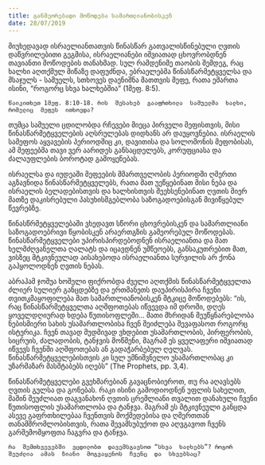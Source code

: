 ```yaml
---
title: განმეორებადი მოწოდება სამართლიანობისკენ
date: 28/07/2019
---
```



მიუხედავად  ისრაელიანთათვის  წინასწარ  გათვალისწინებული  ღვთის  დაწვრილებითი  გეგმისა, ისრაელიანები  იშვიათად  ცხოვრობდნენ  თავიანთი  მოწოდების  თანახმად. სულ  რამდენიმე  თაობის  შემდეგ, რაც  ხალხი  აღთქმულ  მიწაზე  დაფუძნდა, ებრაელებმა  წინასწარმეტყველსა  და  მსაჯულს - სამუელს, სთხოვეს  დაენიშნა  მათთვის  მეფე, რათა  ემართა  ისინი, “როგორც  სხვა  ხალხებშია” (1მეფ. 8:5).

`წაიკითხეთ 1მეფ. 8:10-18. რის  შესახებ  გააფრთხილა  სამუელმა  ხალხი, რომელიც  მეფეს  ითხოვდა?`

თუმცა  სამუელი  ცდილობდა  რჩევები  მიეცა  პირველი  მეფისთვის, მისი  წინასწარმეტყველების  აღსრულებას  დიდხანს  არ  დაუყოვნებია. ისრაელის  სამეფოს  აყვავების  პერიოდშიც  კი, დავითისა  და  სოლომონის  მეფობისას, ამ  მეფეებმა  თავი  ვერ  აარიდეს  განსაცდელებს, კორუფციასა  და  ძალაუფლების  ბოროტად  გამოყენებას.

ისრაელსა  და  იუდეაში  მეფეების  მმართველობის  პერიოდში  ღმერთი  აგზავნიდა  წინასწარმეტყველებს, რათა  მათ  უეწყებინათ  მისი  ნება  და  ისრაელის  ბელადებისთვის  და  ხალხისთვის  შეეხსენებინათ  ღვთის  მიერ  მათზე  დაკისრებული  პასუხისმგებლობა  საზოგადოებისგან  მივიწყებულ  წევრებზე.

წინასწრმეტყველებაში  ვხედავთ  სწორი  ცხოვრებისკენ  და  სამართლიანი  საზოგადოებრივი  წყობისკენ  არაერთგზის  გამეორებულ  მოწოდებას. წინასწარმეტყველები  უპირისპირდებოდნენ  ისრაელიანთა  და  მათ  ხელმძღვანელთა  ღალატს  და  იცავდნენ  უმწეოებს, განსაკუთრებით  მათ, ვისზეც  მტკივნეულად  აისახებოდა  ისრაელიანთა  სურვილის  არ  ქონა  გაჰყოლოდნენ  ღვთის  ნებას.

აბრაჰამ  ჯოშუა  ხოშელი  ფიქრობდა  ძველი  აღთქმის  წინასწარმეტყველთა  ძლიერ  სულიერ  განცდებზე  და  ერთმანეთს  დაუპირისპირა  ჩვენი  თვითკმაყოფილება  მათ  სამართლიანობისკენ  მტკიცე  მოწოდებებს: “ის, რაც  წინასწარმეტყველთა  აღშფოთებას  იწვევდა  იმ  დროში, დღეს  ყოველდღიურად  ხდება  წუთისოფლეში… მათი  მხრიდან  შეუწყნარებლობა  ნებისმიერი  სახის  უსამართლობისა  ჩვენ  შეიძლება  შევაფასოთ  როგორც  ისტერიკა. ჩვენ  თავად  მუდმივად  ვხდებით  უსამართლობის, პირფერობის, სიცრუის, ძალადობის, ტანჯვის  მოწმენი, მაგრამ  ეს  ყველაფერი  იშვიათად  იწვევს  ჩვენში  აღშფოთებას  ან  გადაჭარბებულ  ღელვას. წინასწარმეტყველებისთვის  კი  სულ  უმნიშვნელო  უსამართლობაც  კი  უზარმაზარ  მასშტაბებს  იღებს” (The Prophets, pp. 3,4).

წინასწარმეტყველები  გვეხმარებიან  გავაცნობიეროთ, თუ  რა  აღავსებს  ღვთის  გულსა  და  გონებას. რაკი  ისინი  გამოდიოდნენ  უფლის  სახელით, მაშინ  შეუძლიათ  დაგვანახონ  ღვთის  ცრემლიანი  თვალით  დანახული  ჩვენი  წუთისოფლის  უსამართლობა  და  ტანჯვა. მაგრამ  ეს  მტკივნეული  განცდა  ასევე  გაფრთხილებაა  ჩვენთვის  მოქმედებისა  და  ღმერთთან  თანამშრომლობისთვის, რათა  შევამსუბუქოთ  და  აღვგავოთ  ჩვენს  გარშემომყოფთა  ჩაგვრა  და  ტანჯვა.

`რა  შემთხვევებში  ვცდილობთ  დავემსგავსოთ “სხვა  ხალხებს”? როგორ  შეუძლია  ამას  ზიანი  მოგვაყენოს  ჩვენც  და  სხვებსაც?`